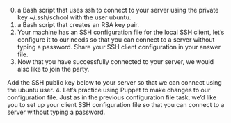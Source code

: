 0. a Bash script that uses ssh to connect to your server using the private key ~/.ssh/school with the user ubuntu.
1. a Bash script that creates an RSA key pair.
2. Your machine has an SSH configuration file for the local SSH client, let’s configure it to our needs so that you can connect to a server without typing a password. Share your SSH client configuration in your answer file.
3. Now that you have successfully connected to your server, we would also like to join the party.

Add the SSH public key below to your server so that we can connect using the ubuntu user.
4. Let’s practice using Puppet to make changes to our configuration file. Just as in the previous configuration file task, we’d like you to set up your client SSH configuration file so that you can connect to a server without typing a password.
